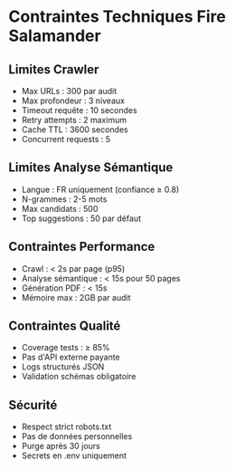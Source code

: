 # Contraintes Techniques Fire Salamander

## Limites Crawler
- Max URLs : 300 par audit
- Max profondeur : 3 niveaux
- Timeout requête : 10 secondes
- Retry attempts : 2 maximum
- Cache TTL : 3600 secondes
- Concurrent requests : 5

## Limites Analyse Sémantique
- Langue : FR uniquement (confiance ≥ 0.8)
- N-grammes : 2-5 mots
- Max candidats : 500
- Top suggestions : 50 par défaut

## Contraintes Performance
- Crawl : < 2s par page (p95)
- Analyse sémantique : < 15s pour 50 pages
- Génération PDF : < 15s
- Mémoire max : 2GB par audit

## Contraintes Qualité
- Coverage tests : ≥ 85%
- Pas d'API externe payante
- Logs structurés JSON
- Validation schémas obligatoire

## Sécurité
- Respect strict robots.txt
- Pas de données personnelles
- Purge après 30 jours
- Secrets en .env uniquement